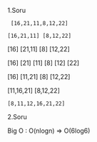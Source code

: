   1.Soru

     [16,21,11,8,12,22]

    [16,21,11] [8,12,22]

  [16] [21,11] [8] [12,22]

[16] [21] [11] [8] [12] [22]

   [16] [11,21] [8] [12,22]
   
   [11,16,21] [8,12,22]

    [8,11,12,16,21,22] 


  2.Soru

 Big O : O(nlogn) => O(6log6) 
